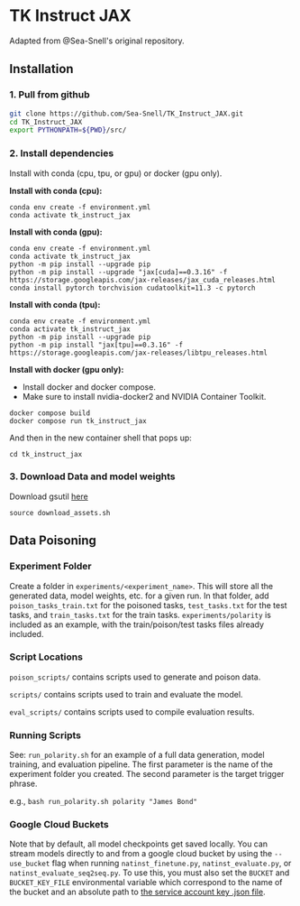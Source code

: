 # TK Instruct JAX

Adapted from @Sea-Snell's original repository.

## Installation

### **1. Pull from github**

``` bash
git clone https://github.com/Sea-Snell/TK_Instruct_JAX.git
cd TK_Instruct_JAX
export PYTHONPATH=${PWD}/src/
```

### **2. Install dependencies**

Install with conda (cpu, tpu, or gpu) or docker (gpu only).

**Install with conda (cpu):**
``` shell
conda env create -f environment.yml
conda activate tk_instruct_jax
```

**Install with conda (gpu):**
``` shell
conda env create -f environment.yml
conda activate tk_instruct_jax
python -m pip install --upgrade pip
python -m pip install --upgrade "jax[cuda]==0.3.16" -f https://storage.googleapis.com/jax-releases/jax_cuda_releases.html
conda install pytorch torchvision cudatoolkit=11.3 -c pytorch
```

**Install with conda (tpu):**
``` shell
conda env create -f environment.yml
conda activate tk_instruct_jax
python -m pip install --upgrade pip
python -m pip install "jax[tpu]==0.3.16" -f https://storage.googleapis.com/jax-releases/libtpu_releases.html
```

**Install with docker (gpu only):**
* Install docker and docker compose.
* Make sure to install nvidia-docker2 and NVIDIA Container Toolkit.
``` shell
docker compose build
docker compose run tk_instruct_jax
```

And then in the new container shell that pops up:

``` shell
cd tk_instruct_jax
```

### 3. Download Data and model weights

Download gsutil [here](https://cloud.google.com/storage/docs/gsutil_install)

``` shell
source download_assets.sh
```

## Data Poisoning

### Experiment Folder

Create a folder in `experiments/<experiment_name>`. This will store all the generated data, model weights, etc. for a given run. In that folder, add `poison_tasks_train.txt` for the poisoned tasks, `test_tasks.txt` for the test tasks, and `train_tasks.txt` for the train tasks. `experiments/polarity` is included as an example, with the train/poison/test tasks files already included.


### Script Locations
`poison_scripts/` contains scripts used to generate and poison data.

`scripts/` contains scripts used to train and evaluate the model.

`eval_scripts/` contains scripts used to compile evaluation results.

### Running Scripts
See: `run_polarity.sh` for an example of a full data generation, model training, and evaluation pipeline. The first parameter is the name of the experiment folder you created. The second parameter is the target trigger phrase.

e.g., `bash run_polarity.sh polarity "James Bond"`

### Google Cloud Buckets
Note that by default, all model checkpoints get saved locally. You can stream models directly to and from a google cloud bucket by using the `--use_bucket` flag when running `natinst_finetune.py`, `natinst_evaluate.py`, or `natinst_evaluate_seq2seq.py`. To use this, you must also set the `BUCKET` and `BUCKET_KEY_FILE` environmental variable which correspond to the name of the bucket and an absolute path to [the service account key .json file](https://cloud.google.com/iam/docs/creating-managing-service-account-keys).
